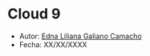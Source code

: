 # Cloud 9

* Autor: [Edna Liliana Galiano Camacho](https://github.com/alu0100762846)
* Fecha: XX/XX/XXXX
